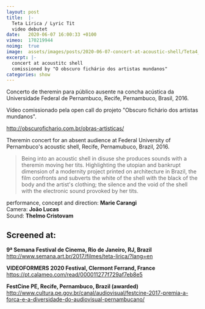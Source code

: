 ```yaml
---
layout: post
title:  |-
  Teta Lírica / Lyric Tit
  video debutet
date:   2020-06-07 16:00:33 +0100
vimeo:  170219944
noimg:  true
image:  assets/images/posts/2020-06-07-concert-at-acoustic-shell/Teta4_obscuro_.jpg
excerpt: |-
  concert at acoustitc shell
  comissioned by "O obscuro fichário dos artistas mundanos"
categories: show
---
```


Concerto de theremin para público ausente na concha acústica da Universidade
Federal de Pernambuco, Recife, Pernambuco, Brasil, 2016.

Vídeo comissionado pela open call do projeto "Obscuro fichário dos artistas
mundanos".

<http://obscurofichario.com.br/obras-artisticas/>

Theremin concert for an absent audience at Federal University of Pernambuco's
acoustic shell, Recife, Pernamubuco, Brazil, 2016.

> Being into an acoustic shell in disuse she produces sounds with a theremin
> moving her tits. Highlighting the utopian and bankrupt dimension of a
> modernity project printed on architecture in Brazil, the film confronts and
> subverts the white of the shell with the black of the body and the artist's
> clothing; the silence and the void of the shell with the electronic sound
> provoked by her tits.

performance, concept and direction: **Marie Carangi**  
Camera: **João Lucas**  
Sound: **Thelmo Cristovam**  

## Screened at:

**9ª Semana Festival de Cinema, Rio de Janeiro, RJ, Brazil**  
<http://www.semana.art.br/2017/filmes/teta-lirica/?lang=en>

**VIDEOFORMERS 2020 Festival, Clermont Ferrand, France**  
<https://pt.calameo.com/read/000011277f729af7eb8e5>

**FestCine PE, Recife, Pernambuco, Brazil (awarded)**  
<http://www.cultura.pe.gov.br/canal/audiovisual/festcine-2017-premia-a-forca-e-a-diversidade-do-audiovisual-pernambucano/>
